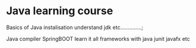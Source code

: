 # Java learning course 

Basics of Java 
instalisation 
understand jdk
etc..............;


Java compiler
SpringBOOT learn it
all frameworks with java
junit
javafx
etc

